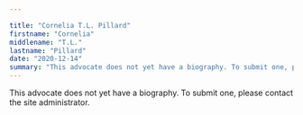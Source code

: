 ```yaml
---

title: "Cornelia T.L. Pillard"
firstname: "Cornelia"
middlename: "T.L."
lastname: "Pillard"
date: "2020-12-14"
summary: "This advocate does not yet have a biography. To submit one, please contact the site administrator."
---
```

This advocate does not yet have a biography. To submit one, please contact the site administrator.

